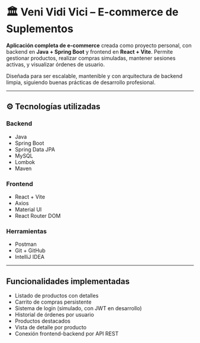 # 🏛️ Veni Vidi Vici – E-commerce de Suplementos

**Aplicación completa de e-commerce** creada como proyecto personal, con backend en **Java + Spring Boot** y frontend en **React + Vite**. Permite gestionar productos, realizar compras simuladas, mantener sesiones activas, y visualizar órdenes de usuario.

Diseñada para ser escalable, mantenible y con arquitectura de backend limpia, siguiendo buenas prácticas de desarrollo profesional.

---

## ⚙️ Tecnologías utilizadas

###  Backend
- Java 
- Spring Boot 
- Spring Data JPA
- MySQL
- Lombok
- Maven

###  Frontend
- React + Vite
- Axios
- Material UI
- React Router DOM

###  Herramientas
- Postman 
- Git + GitHub
- IntelliJ IDEA

---

##  Funcionalidades implementadas

-  Listado de productos con detalles
-  Carrito de compras persistente
-  Sistema de login (simulado, con JWT en desarrollo)
-  Historial de órdenes por usuario
-  Productos destacados
-  Vista de detalle por producto
-  Conexión frontend-backend por API REST
